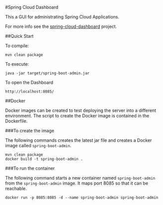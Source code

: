 #Spring Cloud Dashboard

This a GUI for administrating Spring Cloud Applications.

For more info see the [spring-cloud-dashboard](https://github.com/VanRoy/spring-cloud-dashboard) project.

##Quick Start
 
To compile:
 
```ShellSession
mvn clean package
```
 
To execute:
 
```ShellSession
java -jar target/spring-boot-admin.jar
```
 
To open the Dashboard 
 
```
http://localhost:8085/
```

##Docker

Docker images can be created to test deploying the server into a different environment. The script to create the Docker image is contained in the Dockerfile.
 
###To create the image

The following commands creates the latest jar file and creates a Docker image called ```spring-boot-admin```.

```
mvn clean package
docker build -t spring-boot-admin .
```

###To run the container

The following command starts a new container named ```spring-boot-admin``` from the ```spring-boot-admin``` image. It maps port 8085 so that it can be reachable.

```
docker run -p 8085:8085 -d --name spring-boot-admin spring-boot-admin
```
